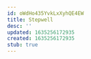 ```yaml
---
id: oWdHo435YvkLxXyhQE4EW
title: Stepwell
desc: ''
updated: 1635256172935
created: 1635256172935
stub: true
---
```


